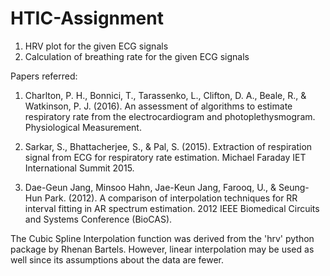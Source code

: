 # HTIC-Assignment
1) HRV plot for the given ECG signals
2) Calculation of breathing rate for the given ECG signals

Papers referred:
1) Charlton, P. H., Bonnici, T., Tarassenko, L., Clifton, D. A., Beale, R., & Watkinson, P. J. (2016). An assessment of algorithms to estimate respiratory rate from the electrocardiogram and photoplethysmogram. Physiological Measurement.

2) Sarkar, S., Bhattacherjee, S., & Pal, S. (2015). Extraction of respiration signal from ECG for respiratory rate estimation. Michael Faraday IET International Summit 2015.

3) Dae-Geun Jang, Minsoo Hahn, Jae-Keun Jang, Farooq, U., & Seung-Hun Park. (2012). A comparison of interpolation techniques for RR interval fitting in AR spectrum estimation. 2012 IEEE Biomedical Circuits and Systems Conference (BioCAS).

The Cubic Spline Interpolation function was derived from the 'hrv' python package by Rhenan Bartels. However, linear interpolation may be used as well since its assumptions about the data are fewer.
